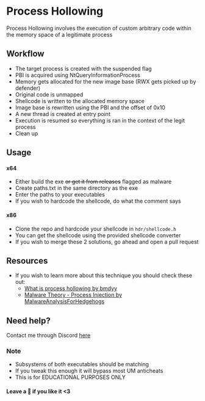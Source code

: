# Process Hollowing
Process Hollowing involves the execution of custom arbitrary code within the memory space of a legitimate process

## Workflow
- The target process is created with the suspended flag
- PBI is acquired using NtQueryInformationProcess
- Memory gets allocated for the new image base (RWX gets picked up by defender)
- Original code is unmapped
- Shellcode is written to the allocated memory space
- Image base is rewritten using the PBI and the offset of 0x10
- A new thread is created at entry point
- Execution is resumed so everything is ran in the context of the legit process
- Clean up

## Usage
#### x64
- Either build the exe ~~or get it from releases~~ flagged as malware
- Create paths.txt in the same directory as the exe
- Enter the paths to your executables
- If you wish to hardcode the shellcode, do what the comment says

#### x86
- Clone the repo and hardcode your shellcode in `hdr/shellcode.h`
- You can get the shellcode using the provided shellcode converter
- If you wish to merge these 2 solutions, go ahead and open a pull request

## Resources
- If you wish to learn more about this technique you should check these out:
    - [What is process hollowing by bmdyy](https://www.youtube.com/watch?v=aQQT-nYoiJo)
    - [Malware Theory - Process Injection by MalwareAnalysisForHedgehogs](https://www.youtube.com/watch?v=tBR1-1J5Jec)

## Need help?
Contact me through Discord [here](https://hellokittyfan48.github.io/)

### Note
- Subsystems of both executables should be matching
- If you tweak this enough it will bypass most UM anticheats
- This is for EDUCATIONAL PURPOSES ONLY

#### Leave a 🌟 if you like it <3
